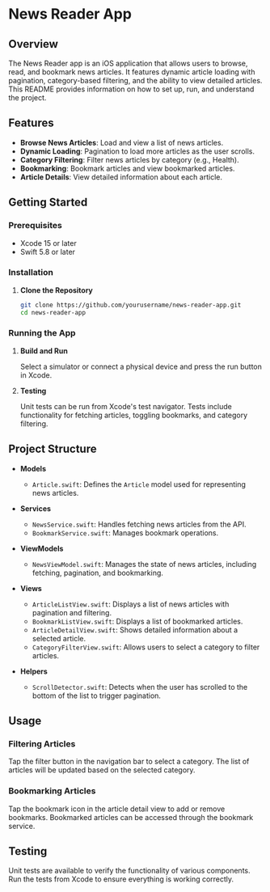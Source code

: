 # News Reader App

## Overview

The News Reader app is an iOS application that allows users to browse, read, and bookmark news articles. It features dynamic article loading with pagination, category-based filtering, and the ability to view detailed articles. This README provides information on how to set up, run, and understand the project.

## Features

- **Browse News Articles**: Load and view a list of news articles.
- **Dynamic Loading**: Pagination to load more articles as the user scrolls.
- **Category Filtering**: Filter news articles by category (e.g., Health).
- **Bookmarking**: Bookmark articles and view bookmarked articles.
- **Article Details**: View detailed information about each article.

## Getting Started

### Prerequisites

- Xcode 15 or later
- Swift 5.8 or later

### Installation

1. **Clone the Repository**

   ```bash
   git clone https://github.com/yourusername/news-reader-app.git
   cd news-reader-app
   ```


### Running the App

1. **Build and Run**

   Select a simulator or connect a physical device and press the run button in Xcode.

2. **Testing**

   Unit tests can be run from Xcode's test navigator. Tests include functionality for fetching articles, toggling bookmarks, and category filtering.

## Project Structure

- **Models**
  - `Article.swift`: Defines the `Article` model used for representing news articles.
  

- **Services**
  - `NewsService.swift`: Handles fetching news articles from the API.
  - `BookmarkService.swift`: Manages bookmark operations.

- **ViewModels**
  - `NewsViewModel.swift`: Manages the state of news articles, including fetching, pagination, and bookmarking.

- **Views**
  - `ArticleListView.swift`: Displays a list of news articles with pagination and filtering.
  - `BookmarkListView.swift`: Displays a list of bookmarked articles.
  - `ArticleDetailView.swift`: Shows detailed information about a selected article.
  - `CategoryFilterView.swift`: Allows users to select a category to filter articles.

- **Helpers**
  - `ScrollDetector.swift`: Detects when the user has scrolled to the bottom of the list to trigger pagination.

## Usage

### Filtering Articles

Tap the filter button in the navigation bar to select a category. The list of articles will be updated based on the selected category.

### Bookmarking Articles

Tap the bookmark icon in the article detail view to add or remove bookmarks. Bookmarked articles can be accessed through the bookmark service.

## Testing

Unit tests are available to verify the functionality of various components. Run the tests from Xcode to ensure everything is working correctly.
